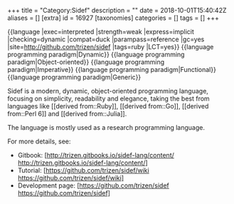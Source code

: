 +++
title = "Category:Sidef"
description = ""
date = 2018-10-01T15:40:42Z
aliases = []
[extra]
id = 16927
[taxonomies]
categories = []
tags = []
+++

{{language
|exec=interpreted
|strength=weak
|express=implicit
|checking=dynamic
|compat=duck
|parampass=reference
|gc=yes
|site=http://github.com/trizen/sidef
|tags=ruby
|LCT=yes}}
{{language programming paradigm|Dynamic}}
{{language programming paradigm|Object-oriented}}
{{language programming paradigm|Imperative}}
{{language programming paradigm|Functional}}
{{language programming paradigm|Generic}}

Sidef is a modern, dynamic, object-oriented programming language, focusing on simplicity, readability and elegance, taking the best from languages like [[derived from::Ruby]], [[derived from::Go]], [[derived from::Perl 6]] and [[derived from::Julia]].

The language is mostly used as a research programming language.

For more details, see:
* Gitbook: [http://trizen.gitbooks.io/sidef-lang/content/ http://trizen.gitbooks.io/sidef-lang/content/]
* Tutorial: [https://github.com/trizen/sidef/wiki https://github.com/trizen/sidef/wiki]
* Development page: [https://github.com/trizen/sidef https://github.com/trizen/sidef]
